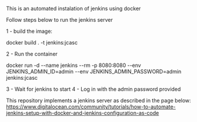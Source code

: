 This is an automated instalation of jenkins using docker

Follow steps below to run the jenkins server

1 - build the image: 

docker build . -t jenkins:jcasc

2 - Run the container

docker run -d --name jenkins --rm -p 8080:8080 --env JENKINS_ADMIN_ID=admin --env JENKINS_ADMIN_PASSWORD=admin jenkins:jcasc

3 - Wait for jenkins to start
4 - Log in with the admin password provided

This repository implements a jenkins server as described in the page below:
https://www.digitalocean.com/community/tutorials/how-to-automate-jenkins-setup-with-docker-and-jenkins-configuration-as-code